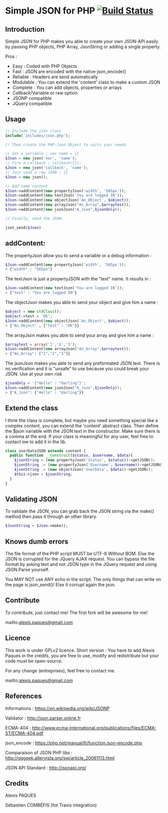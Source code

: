 Simple JSON for PHP  [![Build Status](https://travis-ci.org/AlexisTM/Simple-Json-PHP.svg?branch=master)](https://travis-ci.org/AlexisTM/Simple-Json-PHP)
===================

Introduction
-------
Simple JSON for PHP makes you able to create your own JSON-API easily by passing PHP objects, PHP Array, JsonString or adding a single property.

Pros : 
* Easy      : Coded with PHP Objects
* Fast      : JSON are encoded with the native json_encode()
* Reliable  : Headers are send automatically
* Modulable : You can extend the 'content' class to make a custom JSON
* Complete  : You can add objects, properties or arrays
* Callback/Variable or raw option 
* JSONP compatible
* JQuery compatible

Usage
-------

```php
// Include the json class
include('includes/json.php');

// Then create the PHP-Json Object to suits your needs

// Set a variable ; var name = {}
$Json = new json('var', 'name'); 
// Fire a callback ; callback({});
$Json = new json('callback', 'name'); 
// Just send a raw JSON ; {}
$Json = new json();

// Add some content
$Json->addContent(new propertyJson('width', '565px'));
$Json->addContent(new textJson('You are logged IN'));
$Json->addContent(new objectJson('An_Object', $object));
$Json->addContent(new arrayJson("An_Array",$arraytest));
$Json->addContent(new jsonJson("A_Json",$jsonOnly));

// Finally, send the JSON.

json_send($Json)
```

addContent:
--------

The propertyJson allow you to send a variable or a debug information :

```php
$Json->addContent(new propertyJson('width', '565px'));
> {"width" : "565px"}
```

The textJson is just a propertyJSON with the "text" name. It results in :

```php
$Json->addContent(new textJson('You are logged IN'));
> {"text" : "You are logged IN"}
```

The objectJson makes you able to send your object and give him a name :

```php
$object = new stdClass();
$object->test = 'OK';
$Json->addContent(new objectJson('An_Object', $object));
> {"An_Object" , {"test" : "OK"}}
```

The arrayJson makes you able to send your array and give him a name :

```php
$arraytest = array('1','2','3');
$Json->addContent(new arrayJson("An_Array",$arraytest));
> {"An_Array": ["1","2","3"]}
```

The jsonJson makes you able to send any preformated JSON text. There is no verification and it is "unsafe" to use because you could break your JSON. Use at your own risk

```php
$jsonOnly = '{"Hello" : "darling"}';
$Json->addContent(new jsonJson("A_Json",$jsonOnly));
> {"A_Json": {"Hello" : "darling"}}
```

Extend the class
----------

I think the class is complete, but maybe you need something special like a complex content, you can extend the 'content' abstract class. 
Then define the $json variable with the JSON text in the constructor.
Make sure there is a comma at the end.
If your class is meaningful for any user, feel free to contact me to add it in the lib.

```php
class userDataJSON extends content {
  public function __construct($status, $username, $data){
    $jsonString = (new propertyJson('Status', $status))->getJSON();
    $jsonString .= (new propertyJson('Username', $username))->getJSON();
    $jsonString .= (new objectJson('UserData', $data))->getJSON();
    $this->json = $jsonString;
  }
}
```


Validating JSON
----------

To validate the JSON, you can grab back the JSON string via the make() method then pass it through an other library.

```php
$JsonString = $Json->make();
```

Knows dumb errors
----------

The file format of the PHP script MUST be UTF-8 *Without* BOM. Else the JSON is corrupted for the JQuery AJAX request. You can bypass the file format by asking text and not JSON type in the JQuery request and using JSON.Parse yourself.

You MAY NOT use ANY echo in the script. The only things that can write on the page is json_send()! Else it corrupt again the json.


Contribute
----------

To contribute, just contact me! The first fork will be awesome for me!

mailto:alexis.paques@gmail.com


Licence
--------
This work is under GPLv2 licence. Short version : You have to add Alexis Paques in the credits, you are free to use, modify and redistribute but your code must be open-source.

For any change (entreprises), feel free to contact me.

mailto:alexis.paques@gmail.com

References
----------

Informations : https://en.wikipedia.org/wiki/JSONP

Validator : http://json.parser.online.fr

ECMA-404 : http://www.ecma-international.org/publications/files/ECMA-ST/ECMA-404.pdf

json_encode : https://php.net/manual/fr/function.json-encode.php

Comparaison of JSON PHP libs : http://gggeek.altervista.org/sw/article_20061113.html

JSON API Standard : http://jsonapi.org/

Credits 
--------

Alexis PAQUES

Sébastien COMBÉFIS (for Travis integration)